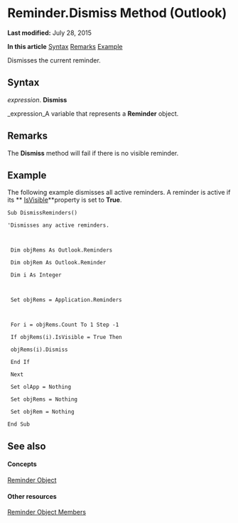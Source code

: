 
# Reminder.Dismiss Method (Outlook)

 **Last modified:** July 28, 2015

 **In this article**
 [Syntax](#sectionSection0)
 [Remarks](#sectionSection1)
 [Example](#sectionSection2)


Dismisses the current reminder.


## Syntax
<a name="sectionSection0"> </a>

 _expression_. **Dismiss**

 _expression_A variable that represents a  **Reminder** object.


## Remarks
<a name="sectionSection1"> </a>

The  **Dismiss** method will fail if there is no visible reminder.


## Example
<a name="sectionSection2"> </a>

The following example dismisses all active reminders. A reminder is active if its  ** [IsVisible](e99f8fab-32fa-94ef-be9b-523b580fa551.md)**property is set to  **True**.


```
Sub DismissReminders() 
 
'Dismisses any active reminders. 
 
 
 
 Dim objRems As Outlook.Reminders 
 
 Dim objRem As Outlook.Reminder 
 
 Dim i As Integer 
 
 
 
 Set objRems = Application.Reminders 
 
 
 
 For i = objRems.Count To 1 Step -1 
 
 If objRems(i).IsVisible = True Then 
 
 objRems(i).Dismiss 
 
 End If 
 
 Next 
 
 Set olApp = Nothing 
 
 Set objRems = Nothing 
 
 Set objRem = Nothing 
 
End Sub
```


## See also
<a name="sectionSection2"> </a>


#### Concepts


 [Reminder Object](b7364e48-51bc-b360-2154-e85e7779ece4.md)
#### Other resources


 [Reminder Object Members](2dc26aef-9636-4761-4d79-4571bb7c9726.md)

